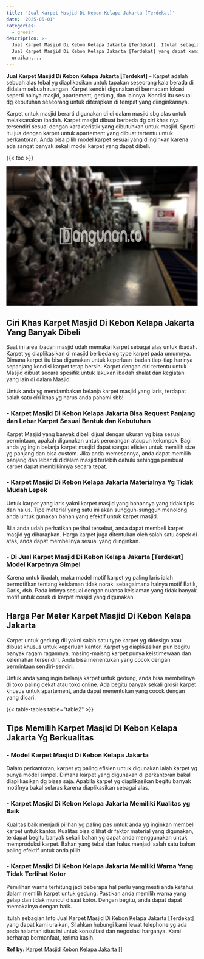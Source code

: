 ```yaml
---
title: 'Jual Karpet Masjid Di Kebon Kelapa Jakarta [Terdekat]'
date: '2025-05-01'
categories:
  - grosir
description: >-
  Jual Karpet Masjid Di Kebon Kelapa Jakarta [Terdekat]. Itulah sebagian Info
  Jual Karpet Masjid Di Kebon Kelapa Jakarta [Terdekat] yang dapat kami
  uraikan,...
---
```


**Jual Karpet Masjid Di Kebon Kelapa Jakarta \[Terdekat\]** – Karpet adalah sebuah alas tebal yg diaplikasikan untuk tapakan seseorang kala berada di didalam sebuah ruangan. Karpet sendiri digunakan di bermacam lokasi seperti halnya masjid, apartement, gedung, dan lainnya. Kondisi itu sesuai dg kebutuhan seseorang untuk diterapkan di tempat yang diinginkannya.

Karpet untuk masjid berarti digunakan di di dalam masjid sbg alas untuk melaksanakan ibadah. Karpet masjid dibuat berbeda dg ciri khas nya tersendiri sesuai dengan karakteristik yang dibutuhkan untuk masjid. Sperti itu jua dengan karpet untuk apartement yang dibuat tertentu untuk perkantoran. Anda bisa pilih model karpet sesuai yang diinginkan karena ada sangat banyak sekali model karpet yang dapat dibeli.

{{< toc >}}

![](/images/grosir-karpet-murah-01.png)

## Ciri Khas Karpet Masjid Di Kebon Kelapa Jakarta Yang Banyak Dibeli

Saat ini area ibadah masjid udah memakai karpet sebagai alas untuk ibadah. Karpet yg diaplikasikan di masjid berbeda dg type karpet pada umumnya. Dimana karpet itu bisa digunakan untuk keperluan ibadah tiap-tiap harinya sepanjang kondisi karpet tetap bersih. Karpet dengan ciri tertentu untuk Masjid dibuat secara spesifik untuk lakukan ibadah shalat dan kegiatan yang lain di dalam Masjid.

Untuk anda yg mendambakan belanja karpet masjid yang laris, terdapat salah satu ciri khas yg harus anda pahami sbb!

### \- Karpet Masjid Di Kebon Kelapa Jakarta Bisa Request Panjang dan Lebar Karpet Sesuai Bentuk dan Kebutuhan

Karpet Masjid yang banyak dibeli dijual dengan ukuran yg bisa sesuai permintaan, apakah digunakan untuk perorangan ataupun kelompok. Bagi anda yg ingin belanja karpet masjid dapat sangat efisien untuk memliih size yg panjang dan bisa custom. Jika anda memesannya, anda dapat memilih panjang dan lebar di didalam masjid terlebih dahulu sehingga pembuat karpet dapat membikinnya secara tepat.

### \- Karpet Masjid Di Kebon Kelapa Jakarta Materialnya Yg Tidak Mudah Lepek

Untuk karpet yang laris yakni karpet masjid yang bahannya yang tidak tipis dan halus. Tipe material yang satu ini akan sungguh-sungguh menolong anda untuk gunakan bahan yang efektif untuk karpet masjid.

Bila anda udah perhatikan perihal tersebut, anda dapat membeli karpet masjid yg diharapkan. Harga karpet juga ditentukan oleh salah satu aspek di atas, anda dapat membelinya sesuai yang diinginkan.

### \- Di Jual Karpet Masjid Di Kebon Kelapa Jakarta \[Terdekat\] Model Karpetnya Simpel

Karena untuk ibadah, maka model motif karpet yg paling laris ialah bermotifkan tentang keislaman tidak norak. sebagaimana halnya motif Batik, Garis, dsb. Pada intinya sesuai dengan nuansa keislaman yang tidak banyak motif untuk corak di karpet masjid yang digunakan.

## Harga Per Meter Karpet Masjid Di Kebon Kelapa Jakarta

Karpet untuk gedung dll yakni salah satu type karpet yg didesign atau dibuat khusus untuk keperluan kantor. Karpet yg diaplikasikan pun begitu banyak ragam ragamnya, masing-maisng karpet punya keistimewaan dan kelemahan tersendiri. Anda bisa menentukan yang cocok dengan permintaan sendiri-sendiri.

Untuk anda yang ingin belanja karpet untuk gedung, anda bisa membelinya di toko paling dekat atau toko online. Ada begitu banyak sekali grosir karpet khusus untuk apartement, anda dapat menentukan yang cocok dengan yang dicari.

{{< table-tables table="table2" >}}

## Tips Memilih Karpet Masjid Di Kebon Kelapa Jakarta Yg Berkualitas

### \- Model Karpet Masjid Di Kebon Kelapa Jakarta

Dalam perkantoran, karpet yg paling efisien untuk digunakan ialah karpet yg punya model simpel. Dimana karpet yang digunakan di perkantoran bakal diaplikasikan dg biasa saja. Apabila karpet yg diaplikasikan begitu banyak motifnya bakal selaras karena diaplikasikan sebagai alas.

### \- Karpet Masjid Di Kebon Kelapa Jakarta Memiliki Kualitas yg Baik

Kualitas baik menjadi pilihan yg paling pas untuk anda yg inginkan membeli karpet untuk kantor. Kualitas bisa dilihat dr faktor material yang digunakan, terdapat begitu banyak sekali bahan yg dapat anda menggunakan untuk memproduksi karpet. Bahan yang tebal dan halus menjadi salah satu bahan paling efektif untuk anda pilih.

### \- Karpet Masjid Di Kebon Kelapa Jakarta Memiliki Warna Yang Tidak Terlihat Kotor

Pemilihan warna terhitung jadi beberapa hal perlu yang mesti anda ketahui dalam memilih karpet untuk gedung. Pastikan anda memilih warna yang gelap dan tidak muncul disaat kotor. Dengan begitu, anda dapat dapat memakainya dengan baik.

Itulah sebagian Info Jual Karpet Masjid Di Kebon Kelapa Jakarta \[Terdekat\] yang dapat kami uraikan, Silahkan hubungi kami lewat telephone yg ada pada halaman situs ini untuk konsultasi dan negosiasi harganya. Kami berharap bermanfaat, terima kasih.

**Ref by:**  [Karpet Masjid Kebon Kelapa Jakarta []](https://id.wikipedia.org/wiki/Karpet)
